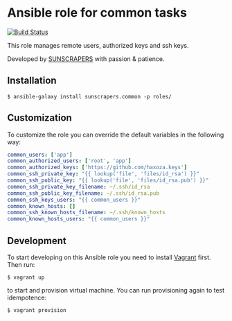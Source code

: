 # Ansible role for common tasks

[![Build Status](https://travis-ci.org/sunscrapers/ansible-role-common.svg)](https://travis-ci.org/sunscrapers/ansible-role-common)

This role manages remote users, authorized keys and ssh keys.

Developed by [SUNSCRAPERS](http://sunscrapers.com/) with passion & patience.

## Installation

```
$ ansible-galaxy install sunscrapers.common -p roles/
```

## Customization

To customize the role you can override the default variables in the following way:

```yaml
common_users: ['app']
common_authorized_users: ['root', 'app']
common_authorized_keys: ['https://github.com/haxoza.keys']
common_ssh_private_key: "{{ lookup('file', 'files/id_rsa') }}"
common_ssh_public_key: "{{ lookup('file', 'files/id_rsa.pub') }}"
common_ssh_private_key_filename: ~/.ssh/id_rsa
common_ssh_public_key_filename: ~/.ssh/id_rsa.pub
common_ssh_keys_users: "{{ common_users }}"
common_known_hosts: []
common_ssh_known_hosts_filename: ~/.ssh/known_hosts
common_known_hosts_users: "{{ common_users }}"
```

## Development

To start developing on this Ansible role you need to install [Vagrant](https://www.vagrantup.com/) first. Then run:

```
$ vagrant up
```

to start and provision virtual machine. You can run provisioning again to test idempotence:
 
```
$ vagrant provision
```
